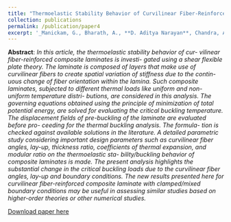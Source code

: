 ```yaml
---
title: "Thermoelastic Stability Behavior of Curvilinear Fiber‐Reinforced Composite Laminates With Different Boundary Conditions"
collection: publications
permalink: /publication/paper4
excerpt: '_Manickam, G., Bharath, A., **D. Aditya Narayan**, Chandra, A., and Barua, P., 2018, “Thermoelastic Stability Behavior of Curvilinear Fiber Reinforced Composite Laminates with Different Boundary Conditions,” Polym. Compos._'
---
```

**Abstract**: _In this article, the thermoelastic stability behavior of cur- vilinear fiber-reinforced composite laminates is investi- gated using a shear flexible plate theory. The laminate is composed of layers that make use of curvilinear fibers to create spatial variation of stiffness due to the contin- uous change of fiber orientation within the lamina. Such composite laminates, subjected to different thermal loads like uniform and non-uniform temperature distri- butions, are considered in this analysis. The governing equations obtained using the principle of minimization of total potential energy, are solved for evaluating the critical buckling temperature. The displacement fields of pre-buckling of the laminate are evaluated before pro- ceeding for the thermal buckling analysis. The formula- tion is checked against available solutions in the literature. A detailed parametric study considering important design parameters such as curvilinear fiber angles, lay-up, thickness ratio, coefficients of thermal expansion, and modular ratio on the thermoelastic sta- bility/buckling behavior of composite laminates is made. The present analysis highlights the substantial change in the critical buckling loads due to the curvilinear fiber angles, lay-up and boundary conditions. The new results presented here for curvilinear fiber-reinforced composite laminate with clamped/mixed boundary conditions may be useful in assessing similar studies based on higher-order theories or other numerical studies._

[Download paper here](https://AND2797.github.io/files/polymer.pdf)

